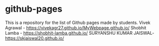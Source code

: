 # github-pages
This is a repository for the list of Github pages made by students.
Vivek Agrawal - https://vivekagr27.github.io/MyWebpage.github.io/
Shobhit Lamba - https://shobhit-lamba.github.io/
SURYANSHU KUMAR JAISWAL- https://skjaiswal20.github.io/
